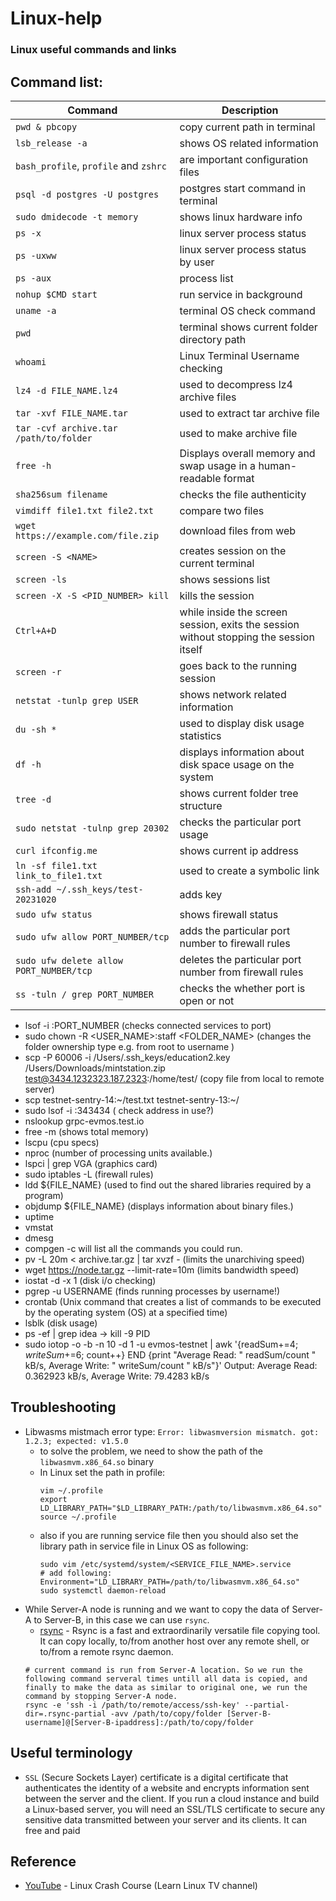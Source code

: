 # Linux-help
### Linux useful commands and links


## Command list:
| Command | Description |
| --- | --- |
| `pwd & pbcopy` | copy current path in terminal |
| `lsb_release -a` | shows OS related information |
| `bash_profile`, `profile` and `zshrc` | are important configuration files |
| `psql -d postgres -U postgres` | postgres start command in terminal |
| `sudo dmidecode -t memory` | shows linux hardware info |
| `ps -x` | linux server process status |
| `ps -uxww` | linux server process status by user |
| `ps -aux` | process list |
| `nohup $CMD start` | run service in background |
| `uname -a` | terminal OS check command |
| `pwd` | terminal shows current folder directory path |
| `whoami` | Linux Terminal Username checking |
| `lz4 -d FILE_NAME.lz4` | used to decompress lz4 archive files |
| `tar -xvf FILE_NAME.tar` | used to extract tar archive file |
| `tar -cvf archive.tar /path/to/folder` | used to make archive file |  
| `free -h` | Displays overall memory and swap usage in a human-readable format |
| `sha256sum filename` | checks the file authenticity |
| `vimdiff file1.txt file2.txt` | compare two files |
| `wget https://example.com/file.zip` | download files from web | 
| `screen -S <NAME>` | creates session on the current terminal |
| `screen -ls` | shows sessions list |
| `screen -X -S <PID_NUMBER> kill` | kills the session |
| `Ctrl+A+D` | while inside the screen session, exits the session without stopping the session itself |
| `screen -r` | goes back to the running session |
| `netstat -tunlp grep USER` | shows network related information |
| `du -sh *` | used to display disk usage statistics |
| `df -h` | displays information about disk space usage on the system | 
| `tree -d` | shows current folder tree structure |
| `sudo netstat -tulnp grep 20302` | checks the particular port usage | 
| `curl ifconfig.me` | shows current ip address |
| `ln -sf file1.txt link_to_file1.txt` | used to create a symbolic link |
| `ssh-add ~/.ssh_keys/test-20231020` | adds key |
| `sudo ufw status` | shows firewall status |
| `sudo ufw allow PORT_NUMBER/tcp` | adds the particular port number to firewall rules |
| `sudo ufw delete allow PORT_NUMBER/tcp` | deletes the particular port number from firewall rules |
| `ss -tuln / grep PORT_NUMBER` | checks the whether port is open or not | 
- lsof -i :PORT_NUMBER (checks connected services to port)
- sudo chown -R  <USER_NAME>:staff  <FOLDER_NAME> (changes the folder ownership type e.g. from root to username )
- scp -P 60006 -i /Users/.ssh_keys/education2.key /Users/Downloads/mintstation.zip test@3434.1232323.187.2323:/home/test/  (copy file from local to remote server)
- scp testnet-sentry-14:~/test.txt testnet-sentry-13:~/
- sudo lsof -i :343434 ( check address in use?)
- nslookup grpc-evmos.test.io
- free -m (shows total memory)
- lscpu (cpu specs)
- nproc (number of processing units available.)
- lspci | grep VGA (graphics card)
- sudo iptables -L (firewall rules)
- ldd ${FILE_NAME} (used to find out the shared libraries required by a program)
- objdump ${FILE_NAME} (displays information about binary files.)
- uptime
- vmstat
- dmesg
- compgen -c will list all the commands you could run.
- pv -L 20m < archive.tar.gz | tar xvzf - (limits the unarchiving speed)
- wget https://node.tar.gz --limit-rate=10m (limits bandwidth speed)
- iostat -d -x 1 (disk i/o checking)
- pgrep -u USERNAME (finds running processes by username!)
- crontab (Unix command that creates a list of commands to be executed by the operating system (OS) at a specified time)
- lsblk (disk usage)
- ps -ef | grep idea -> kill -9 PID
- sudo iotop -o -b -n 10 -d 1 -u evmos-testnet | awk '{readSum+=$4; writeSum+=$6; count++} END {print "Average Read: " readSum/count " kB/s, Average Write: " writeSum/count " kB/s"}'
Output:
Average Read: 0.362923 kB/s, Average Write: 79.4283 kB/s

## Troubleshooting

- Libwasms mistmach error type: `Error: libwasmversion mismatch. got: 1.2.3; expected: v1.5.0`
  - to solve the problem, we need to show the path of the `libwasmvm.x86_64.so` binary
  - In Linux set the path in profile:
    ```
    vim ~/.profile
    export LD_LIBRARY_PATH="$LD_LIBRARY_PATH:/path/to/libwasmvm.x86_64.so"
    source ~/.profile
    ```
  - also if you are running service file then you should also set the library path in service file in Linux OS as following:
    ```
    sudo vim /etc/systemd/system/<SERVICE_FILE_NAME>.service
    # add following:
    Environment="LD_LIBRARY_PATH=/path/to/libwasmvm.x86_64.so"
    sudo systemctl daemon-reload
    ```
- While Server-A node is running and we want to copy the data of Server-A to Server-B, in this case we can use `rsync`.
  - [rsync](https://linux.die.net/man/1/rsync) - Rsync is a fast and extraordinarily versatile file copying tool. It can copy locally, to/from another host over any remote shell, or to/from a remote rsync daemon.
   ```
   # current command is run from Server-A location. So we run the following command serveral times untill all data is copied, and finally to make the data as similar to original one, we run the command by stopping Server-A node.
   rsync -e 'ssh -i /path/to/remote/access/ssh-key' --partial-dir=.rsync-partial -avv /path/to/copy/folder [Server-B-username]@[Server-B-ipaddress]:/path/to/copy/folder
   ```

## Useful terminology

- `SSL` (Secure Sockets Layer) certificate is a digital certificate that authenticates the identity of a website and encrypts information sent between the server and the client. If you run a cloud instance and build a Linux-based server, you will need an SSL/TLS certificate to secure any sensitive data transmitted between your server and its clients. It can free and paid

## Reference

- [YouTube](https://www.youtube.com/watch?v=07JOqKOBRnU&list=PLT98CRl2KxKHKd_tH3ssq0HPrThx2hESW&index=8) - Linux Crash Course (Learn Linux TV channel)
